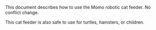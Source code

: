 This document describes how to use the Momo robotic cat feeder. No conflict change.

This cat feeder is also safe to use for turtles, hamsters, or children.